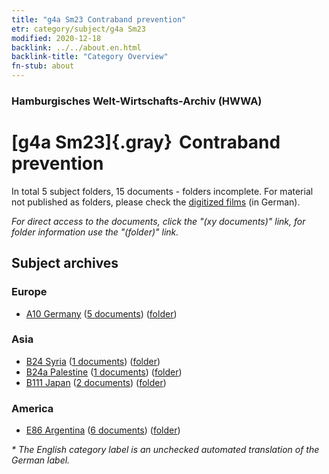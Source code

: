 ```yaml
---
title: "g4a Sm23 Contraband prevention"
etr: category/subject/g4a Sm23
modified: 2020-12-18
backlink: ../../about.en.html
backlink-title: "Category Overview"
fn-stub: about
---
```


### Hamburgisches Welt-Wirtschafts-Archiv (HWWA)
# [g4a Sm23]{.gray}&#8201; Contraband prevention&#160; 





In total 5 subject folders, 15 documents - folders incomplete.
For material not published as folders, please check the [digitized films](/film/h1_sh) (in German).

_For direct access to the documents, click the "(xy documents)" link, for folder information use the "(folder)" link._

## Subject archives



### Europe

- [A10 Germany](../../../geo/about.en.html#A10) (<a href="https://dfg-viewer.de/show/?tx_dlf[id]=https://pm20.zbw.eu/mets/sh/1261xx/126128/1445xx/144552/public.mets.en.xml" target="_blank">5 documents</a>) ([folder](http://purl.org/pressemappe20/folder/sh/126128,144552))

### Asia

- [B24 Syria](../../../geo/about.en.html#B24) (<a href="https://dfg-viewer.de/show/?tx_dlf[id]=https://pm20.zbw.eu/mets/sh/1411xx/141114/1445xx/144552/public.mets.en.xml" target="_blank">1 documents</a>) ([folder](http://purl.org/pressemappe20/folder/sh/141114,144552))
- [B24a Palestine](../../../geo/about.en.html#B24a) (<a href="https://dfg-viewer.de/show/?tx_dlf[id]=https://pm20.zbw.eu/mets/sh/1411xx/141115/1445xx/144552/public.mets.en.xml" target="_blank">1 documents</a>) ([folder](http://purl.org/pressemappe20/folder/sh/141115,144552))
- [B111 Japan](../../../geo/about.en.html#B111) (<a href="https://dfg-viewer.de/show/?tx_dlf[id]=https://pm20.zbw.eu/mets/sh/1412xx/141272/1445xx/144552/public.mets.en.xml" target="_blank">2 documents</a>) ([folder](http://purl.org/pressemappe20/folder/sh/141272,144552))

### America

- [E86 Argentina](../../../geo/about.en.html#E86) (<a href="https://dfg-viewer.de/show/?tx_dlf[id]=https://pm20.zbw.eu/mets/sh/1416xx/141692/1445xx/144552/public.mets.en.xml" target="_blank">6 documents</a>) ([folder](http://purl.org/pressemappe20/folder/sh/141692,144552))


_* The English category label is an unchecked automated translation of the German label._

